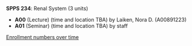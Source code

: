 **SPPS 234**: Renal System (3 units)

- **A00** (Lecture) (time and location TBA) by Laiken, Nora D. (A00891223)
- **A01** (Seminar) (time and location TBA) by staff

[Enrollment numbers over time](./SPPS234.tsv)
